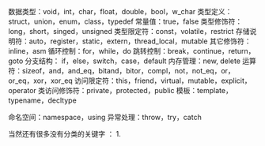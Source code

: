 数据类型：void，int，char，float，double，bool，w_char
类型定义：struct，union，enum，class，typedef
常量值：true，false
类型修饰符：long，short，singed，unsigned
类型限定符：const，volatile，restrict
存储说明符：auto，register，static，extern，thread_local，mutable
其它修饰符：inline，asm
循环控制：for，while，do
跳转控制：break，continue，return，goto
分支结构： if，else，switch，case，default
内存管理：new, delete
运算符：sizeof，and，and_eq，bitand，bitor，compl，not，not_eq，or，or_eq，xor，xor_eq
访问限定符：this，friend，virtual，mutable，explicit，operator
类访问修饰符：private，protected，public
模板：template，typename，decltype

命名空间：namespace，using
异常处理：throw，try，catch


当然还有很多没有分类的关键字 ：
1.
